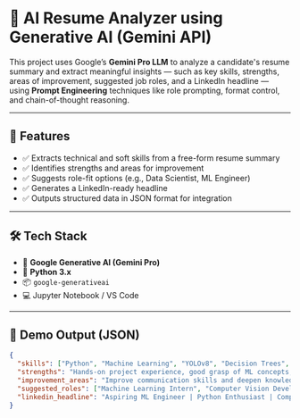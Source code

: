 # 🤖 AI Resume Analyzer using Generative AI (Gemini API)

This project uses Google’s **Gemini Pro LLM** to analyze a candidate's resume summary and extract meaningful insights — such as key skills, strengths, areas of improvement, suggested job roles, and a LinkedIn headline — using **Prompt Engineering** techniques like role prompting, format control, and chain-of-thought reasoning.

---

## 🚀 Features

- ✅ Extracts technical and soft skills from a free-form resume summary
- ✅ Identifies strengths and areas for improvement
- ✅ Suggests role-fit options (e.g., Data Scientist, ML Engineer)
- ✅ Generates a LinkedIn-ready headline
- ✅ Outputs structured data in JSON format for integration

---

## 🛠 Tech Stack

- 🧠 **Google Generative AI (Gemini Pro)**
- 🐍 **Python 3.x**
- 📦 `google-generativeai`
- 💻 Jupyter Notebook / VS Code

---

## 📸 Demo Output (JSON)

```json
{
  "skills": ["Python", "Machine Learning", "YOLOv8", "Decision Trees", "Git", "VS Code"],
  "strengths": "Hands-on project experience, good grasp of ML concepts, practical coding ability.",
  "improvement_areas": "Improve communication skills and deepen knowledge in model evaluation metrics.",
  "suggested_roles": ["Machine Learning Intern", "Computer Vision Developer", "Data Analyst"],
  "linkedin_headline": "Aspiring ML Engineer | Python Enthusiast | Computer Vision Projects"
}
